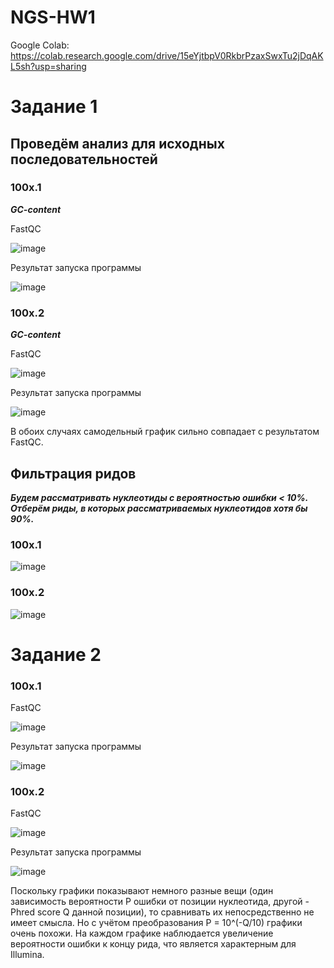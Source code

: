 # NGS-HW1

Google Colab: https://colab.research.google.com/drive/15eYjtbpV0RkbrPzaxSwxTu2jDqAKL5sh?usp=sharing


# Задание 1

## Проведём анализ для исходных последовательностей

### 100x.1

***GC-content***

FastQC

![image](https://user-images.githubusercontent.com/93263861/154988874-74d75a6c-1987-4873-94d6-083bcc994e15.png)

Результат запуска программы

![image](https://user-images.githubusercontent.com/93263861/154989115-1caded84-c3cb-4fe2-8967-ce05afdc86f2.png)




### 100x.2

***GC-content***

FastQC

![image](https://user-images.githubusercontent.com/93263861/154989230-2aabd13d-c303-4e4f-af06-0e4cb22f2bf1.png)

Результат запуска программы

![image](https://user-images.githubusercontent.com/93263861/154989263-2c1e0b60-2e55-4f7d-9c61-c93d2967f2b7.png)

В обоих случаях самодельный график сильно совпадает с результатом FastQC.

## Фильтрация ридов

***Будем рассматривать нуклеотиды с вероятностью ошибки < 10%. Отберём риды, в которых рассматриваемых нуклеотидов хотя бы 90%.***

### 100x.1

![image](https://user-images.githubusercontent.com/93263861/155130893-e7cb04bf-4411-4ce9-ba74-f98d392e525f.png)


### 100x.2

![image](https://user-images.githubusercontent.com/93263861/155130835-70eb7f4d-4027-48f1-bd7b-081e77c6fda0.png)



# Задание 2

### 100x.1

FastQC

![image](https://user-images.githubusercontent.com/93263861/155122094-5c20dbdf-6e3c-4d8b-865d-fa0f2198a59e.png)

Результат запуска программы

![image](https://user-images.githubusercontent.com/93263861/155131360-5176a3b9-3ae5-4d4f-b8ac-5a9d33e34252.png)


### 100x.2

FastQC

![image](https://user-images.githubusercontent.com/93263861/155121762-8a846833-9b32-45c3-b983-1d98336a44be.png)

Результат запуска программы

![image](https://user-images.githubusercontent.com/93263861/155131392-2e6b610f-0d08-413e-87e7-a74e5f681c75.png)


Поскольку графики показывают немного разные вещи (один зависимость вероятности P ошибки от позиции нуклеотида, другой - Phred score Q данной позиции), то сравнивать их непосредственно не имеет смысла. Но с учётом преобразования P = 10^(-Q/10) графики очень похожи. На каждом графике наблюдается увеличение вероятности ошибки к концу рида, что является характерным для Illumina.


